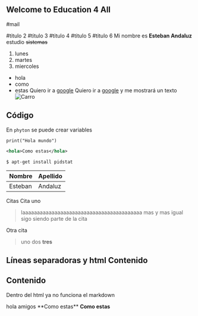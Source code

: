 ## Welcome to Education 4 All


#mail

#titulo 2
#titulo 3
#titulo 4
#titulo 5
#titulo 6
Mi nombre es **Esteban Andaluz** estudio ~~sistemas~~

1.  lunes 
1.  martes 
1.  miercoles


-  hola
-  como
-  estas
Quiero ir a [google](https://www.google.com/)
Quiero ir a [google](https://www.google.com/ "me gusta google ") y me mostrará un texto 
![Carro](https://revistaliterariamonolito.com/wp-content/uploads/2019/06/El-carro-de-don-Roberto-770x427.jpg "Es otro mensaje ")
## Código
En `phyton` se puede crear variables
```phyton 
print("Hola mundo")
```
```xml
<hola>Como estas</hola>
```
```
$ apt-get install pidstat
```
| Nombre | Apellido |
| -- | -- |
| Esteban | Andaluz |

Citas
Cita uno
>laaaaaaaaaaaaaaaaaaaaaaaaaaaaaaaaaaaaaaaaa mas y mas 
>igual sigo siendo parte de la cita


Otra cita 

>uno
>dos 
> **tres**

Líneas separadoras y html 
Contenido 
--- 
Contenido  
--- 
Dentro del html ya no funciona el markdown 
<p> hola amigos **Como estas** <strong>Como estas</strong>



